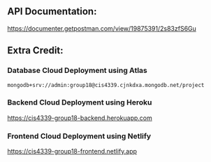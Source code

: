 ## API Documentation:
https://documenter.getpostman.com/view/19875391/2s83zfS6Gu

## Extra Credit:

### Database Cloud Deployment using Atlas
```
mongodb+srv://admin:group18@cis4339.cjnkdxa.mongodb.net/project
```


### Backend Cloud Deployment using Heroku  
https://cis4339-group18-backend.herokuapp.com

### Frontend Cloud Deployment using Netlify
https://cis4339-group18-frontend.netlify.app
